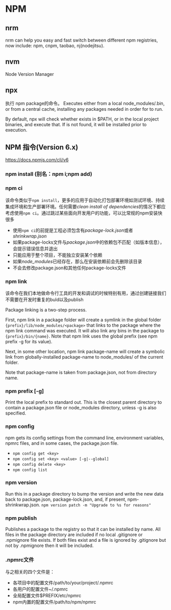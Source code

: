 # NPM

## nrm
nrm can help you easy and fast switch between different npm registries, now include: npm, cnpm, taobao, nj(nodejitsu).

## nvm
Node Version Manager

## npx
执行 npm package的命令。
Executes <command> either from a local node_modules/.bin, or from a central cache, installing any packages needed in order for <command> to run.

By default, npx will check whether <command> exists in $PATH, or in the local project binaries, and execute that. If <command> is not found, it will be installed prior to execution.

## NPM 指令(Version 6.x)
https://docs.npmjs.com/cli/v6

### npm install (别名：npm i;npm add)

### npm ci
该命令类似于`npm install`，更多的应用于自动化打包部署环境如测试环境、持续集成环境和生产部署环境。任何需要*clean install of dependencies*的情况下都应考虑使用`npm ci`。通过跳过某些面向开发用户的功能，可以比常规的npm安装快很多
* 使用`npm ci`的前提是工程必须包含有*package-lock.json*或者*shrinkwrap.json*
* 如果package-locks文件与*package.json*中的依赖包不匹配（如版本信息），会提示错误信息并退出
* 只能应用于整个项目，不能独立安装某个依赖
* 如果*node_modules*已经存在，那么在安装依赖前会先删除该目录
* 不会去修改package.json和其他任何package-locks文件

### npm link
该命令在我们本地做命令行工具的开发和调试的时候特别有用，通过创建链接我们不需要在开发时重复的buld以及publish

Package linking is a two-step process.

First, npm link in a package folder will create a symlink in the global folder `{prefix}/lib/node_modules/<package>` that links to the package where the npm link command was executed. It will also link any bins in the package to `{prefix}/bin/{name}`. Note that npm link uses the global prefix (see npm prefix -g for its value).

Next, in some other location, npm link package-name will create a symbolic link from globally-installed package-name to node_modules/ of the current folder.

Note that package-name is taken from package.json, not from directory name.

### npm prefix [-g]
Print the local prefix to standard out. This is the closest parent directory to contain a package.json file or node_modules directory, unless -g is also specified.

### npm config
npm gets its config settings from the command line, environment variables, npmrc files, and in some cases, the package.json file.

* `npm config get <key>`
* `npm config set <key> <value> [-g|--global]`
* `npm config delete <key>`
* `npm config list`

### npm version
Run this in a package directory to bump the version and write the new data back to package.json, package-lock.json, and, if present, npm-shrinkwrap.json.
`npm version patch -m "Upgrade to %s for reasons"`

### npm publish
Publishes a package to the registry so that it can be installed by name. All files in the package directory are included if no local .gitignore or .npmignore file exists. If both files exist and a file is ignored by .gitignore but not by .npmignore then it will be included.

### .npmrc文件
与之相关的四个文件是：
* 各项目中的配置文件/path/to/your/project/.npmrc
* 各用户的配置文件~/.npmrc
* 全局配置文件$PREFIX/etc/npmrc
* npm内置的配置文件/path/to/npm/npmrc
